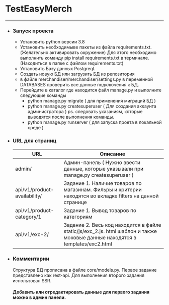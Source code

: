# TestEasyMerch


* **

* ### Запуск проекта
    * Установить python версии 3.8
    * Установить необходимыве пакеты из файла requirements.txt. (Желательно активировать окружение)
    Для этого необходимо выполнить команду pip install requirements.txt в терминале.
      (Находиться в папке с файлом requirements.txt)
    * Установить Базу данных Postgreql.
    * Создать новую БД или загрузить БД из репозитория
    * в файле merchandiser/merchandiser/settings.py в переменной DATABASES проверить все данные подключения к БД.
    * Перейдите в каталог где находится файл manage.py и выполните следующие команды
      * python manage.py migrate ( для применения миграций БД )
      * python manage.py createsuperuser ( Для создания аккаунта администратора ) ps. следовать указаниям,
        которые выводятся после выполнения команды.
      * python manage.py runserver ( для запуска проета в локальной среде )

* ### URL для страниц
  
  |   URL | Описание |
  | ------ | ------ |
  | admin/ | Админ-панель ( Нужно ввести данные, которые указывали при manage.py createsuperuser ) |
  | api/v1/product-availability/ | Задание 1. Наличие товаров по магазинам. Фильры и критерии находятся во вкладке filters на данной странице  |
  | api/v1/product-category/1 | Задание 1. Вывод товаров по категориям  |
  | api/v1/exc-2/ | Задание 2. Весь код находится в файле  static/js/exc_2.js. html шаблон и также моковые данные находятся в templates/exc2.html |

* ### Комментарии
  Структура БД прописана в файле core/models.py.
  Первое задание представлено как rest-api.
  Для выполнения второго задания использовал SSR.
  
  #### Добавить или отредактировать данные для первого задания можно в админ панели.

  
      